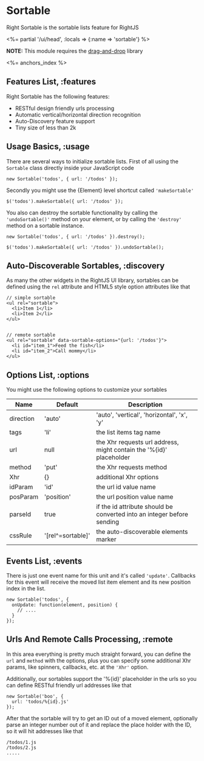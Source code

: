 # Sortable

Right Sortable is the sortable lists feature for RightJS

<%= partial '/ui/head', :locals => {:name => 'sortable'} %>

__NOTE:__ This module requires the  [drag-and-drop](/plugins/drag-and-drop) library

<%= anchors_index %>


## Features List, :features

Right Sortable has the following features:

* RESTful design friendly urls processing
* Automatic vertical/horizontal direction recognition
* Auto-Discovery feature support
* Tiny size of less than 2k


## Usage Basics, :usage

There are several ways to initialize sortable lists. First of all using the `Sortable`
class directly inside your JavaScript code

    new Sortable('todos', { url: '/todos' });

Secondly you might use the {Element} level shortcut called `'makeSortable'`

    $('todos').makeSortable({ url: '/todos' });

You also can destroy the sortable functionality by calling the `'undoSortable()'` method on
your element, or by calling the `'destroy'` method on a sortable instance.

    new Sortable('todos', { url: '/todos' }).destroy();

    $('todos').makeSortable({ url: '/todos' }).undoSortable();


## Auto-Discoverable Sortables, :discovery

As many the other widgets in the RightJS UI library, sortables can be defined using the `rel`
attribute and HTML5 style option attributes like that

    // simple sortable
    <ul rel="sortable">
      <li>Item 1</li>
      <li>Item 2</li>
    </ul>


    // remote sortable
    <ul rel="sortable" data-sortable-options="{url: '/todos'}">
      <li id="item_1">Feed the fish</li>
      <li id="item_2">Call mommy</li>
    </ul>


## Options List, :options

You might use the following options to customize your sortables

Name      | Default    | Description
----------|------------|---------------------------------------------------------------------
direction | 'auto'     | 'auto', 'vertical', 'horizontal', 'x', 'y'
tags      | 'li'       | the list items tag name
url       | null       | the Xhr requests url address, might contain the '%{id}' placeholder
method    | 'put'      | the Xhr requests method
Xhr       | {}         | additional Xhr options
idParam   | 'id'       | the url id value name
posParam  | 'position' | the url position value name
parseId   | true       | if the id attribute should be converted into an integer before sending
cssRule   | '\[rel^=sortable\]' | the auto-discoverable elements marker


## Events List, :events

There is just one event name for this unit and it's called `'update'`. Callbacks for this event will receive
the moved list item element and its new position index in the list.

    new Sortable('todos', {
      onUpdate: function(element, position) {
        // ....
      }
    });


## Urls And Remote Calls Processing, :remote

In this area everything is pretty much straight forward, you can define the `url` and `method` with the options,
plus you can specify some additional Xhr params, like spinners, callbacks, etc. at the `'Xhr'` option.

Additionally, our sortables support the '%{id}' placeholder in the urls so you can define RESTful
friendly url addresses like that

    new Sortable('boo', {
      url: 'todos/%{id}.js'
    });

After that the sortable will try to get an ID out of a moved element, optionally parse an integer
number out of it and replace the place holder with the ID, so it will hit addresses like that

    /todos/1.js
    /todos/2.js
    .....
